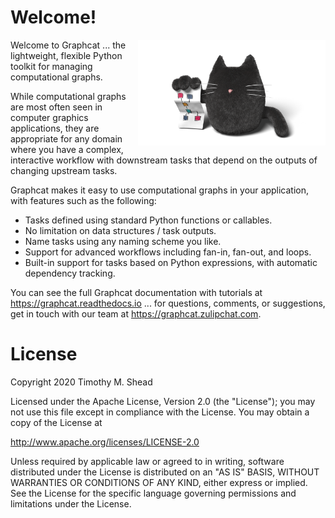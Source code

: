 # Welcome!

<img src="artwork/graphcat.png" width="300" style="float:right"/>

Welcome to Graphcat ... the lightweight, flexible Python toolkit for managing
computational graphs.

While computational graphs are most often seen in computer graphics
applications, they are appropriate for any domain where you have a complex,
interactive workflow with downstream tasks that depend on the outputs of
changing upstream tasks.

Graphcat makes it easy to use computational graphs in your application, with
features such as the following:

* Tasks defined using standard Python functions or callables.
* No limitation on data structures / task outputs.
* Name tasks using any naming scheme you like.
* Support for advanced workflows including fan-in, fan-out, and loops.
* Built-in support for tasks based on Python expressions, with automatic dependency tracking.

You can see the full Graphcat documentation with tutorials at
https://graphcat.readthedocs.io ... for questions, comments, or suggestions, get
in touch with our team at https://graphcat.zulipchat.com.

License
=======

Copyright 2020 Timothy M. Shead

Licensed under the Apache License, Version 2.0 (the "License");
you may not use this file except in compliance with the License.
You may obtain a copy of the License at

   http://www.apache.org/licenses/LICENSE-2.0

Unless required by applicable law or agreed to in writing, software
distributed under the License is distributed on an "AS IS" BASIS,
WITHOUT WARRANTIES OR CONDITIONS OF ANY KIND, either express or implied.
See the License for the specific language governing permissions and
limitations under the License.
